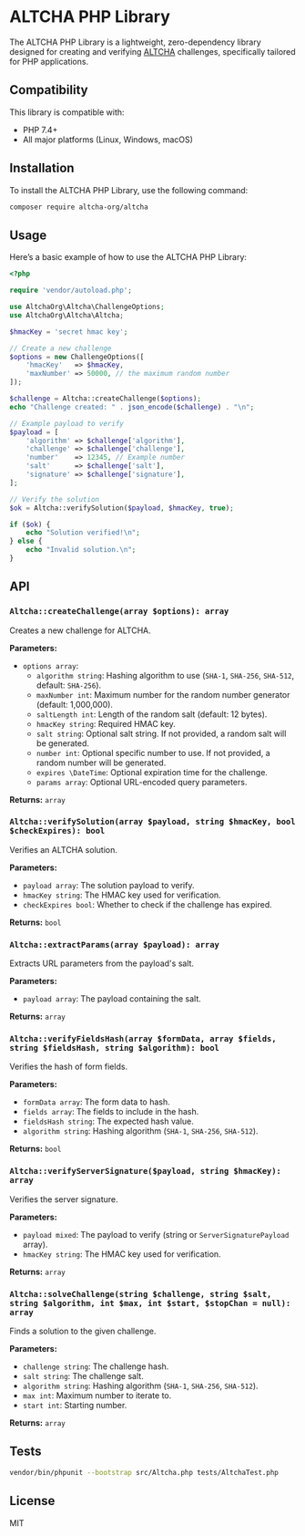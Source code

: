 # ALTCHA PHP Library

The ALTCHA PHP Library is a lightweight, zero-dependency library designed for creating and verifying [ALTCHA](https://altcha.org) challenges, specifically tailored for PHP applications.

## Compatibility

This library is compatible with:

- PHP 7.4+
- All major platforms (Linux, Windows, macOS)

## Installation

To install the ALTCHA PHP Library, use the following command:

```sh
composer require altcha-org/altcha
```

## Usage

Here’s a basic example of how to use the ALTCHA PHP Library:

```php
<?php

require 'vendor/autoload.php';

use AltchaOrg\Altcha\ChallengeOptions;
use AltchaOrg\Altcha\Altcha;

$hmacKey = 'secret hmac key';

// Create a new challenge
$options = new ChallengeOptions([
    'hmacKey'   => $hmacKey,
    'maxNumber' => 50000, // the maximum random number
]);

$challenge = Altcha::createChallenge($options);
echo "Challenge created: " . json_encode($challenge) . "\n";

// Example payload to verify
$payload = [
    'algorithm' => $challenge['algorithm'],
    'challenge' => $challenge['challenge'],
    'number'    => 12345, // Example number
    'salt'      => $challenge['salt'],
    'signature' => $challenge['signature'],
];

// Verify the solution
$ok = Altcha::verifySolution($payload, $hmacKey, true);

if ($ok) {
    echo "Solution verified!\n";
} else {
    echo "Invalid solution.\n";
}
```

## API

### `Altcha::createChallenge(array $options): array`

Creates a new challenge for ALTCHA.

**Parameters:**

- `options array`:
  - `algorithm string`: Hashing algorithm to use (`SHA-1`, `SHA-256`, `SHA-512`, default: `SHA-256`).
  - `maxNumber int`: Maximum number for the random number generator (default: 1,000,000).
  - `saltLength int`: Length of the random salt (default: 12 bytes).
  - `hmacKey string`: Required HMAC key.
  - `salt string`: Optional salt string. If not provided, a random salt will be generated.
  - `number int`: Optional specific number to use. If not provided, a random number will be generated.
  - `expires \DateTime`: Optional expiration time for the challenge.
  - `params array`: Optional URL-encoded query parameters.

**Returns:** `array`

### `Altcha::verifySolution(array $payload, string $hmacKey, bool $checkExpires): bool`

Verifies an ALTCHA solution.

**Parameters:**

- `payload array`: The solution payload to verify.
- `hmacKey string`: The HMAC key used for verification.
- `checkExpires bool`: Whether to check if the challenge has expired.

**Returns:** `bool`

### `Altcha::extractParams(array $payload): array`

Extracts URL parameters from the payload's salt.

**Parameters:**

- `payload array`: The payload containing the salt.

**Returns:** `array`

### `Altcha::verifyFieldsHash(array $formData, array $fields, string $fieldsHash, string $algorithm): bool`

Verifies the hash of form fields.

**Parameters:**

- `formData array`: The form data to hash.
- `fields array`: The fields to include in the hash.
- `fieldsHash string`: The expected hash value.
- `algorithm string`: Hashing algorithm (`SHA-1`, `SHA-256`, `SHA-512`).

**Returns:** `bool`

### `Altcha::verifyServerSignature($payload, string $hmacKey): array`

Verifies the server signature.

**Parameters:**

- `payload mixed`: The payload to verify (string or `ServerSignaturePayload` array).
- `hmacKey string`: The HMAC key used for verification.

**Returns:** `array`

### `Altcha::solveChallenge(string $challenge, string $salt, string $algorithm, int $max, int $start, $stopChan = null): array`

Finds a solution to the given challenge.

**Parameters:**

- `challenge string`: The challenge hash.
- `salt string`: The challenge salt.
- `algorithm string`: Hashing algorithm (`SHA-1`, `SHA-256`, `SHA-512`).
- `max int`: Maximum number to iterate to.
- `start int`: Starting number.

**Returns:** `array`


## Tests

```sh
vendor/bin/phpunit --bootstrap src/Altcha.php tests/AltchaTest.php
```

## License

MIT